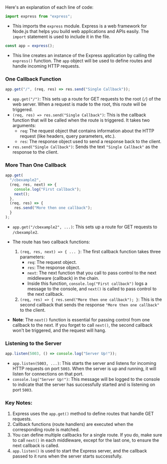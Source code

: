 Here's an explanation of each line of code:

```js
import express from "express";
```

- This imports the `express` module. Express is a web framework for Node.js that helps you build web applications and APIs easily. The `import` statement is used to include it in the file.

```js
const app = express();
```

- This line creates an instance of the Express application by calling the `express()` function. The `app` object will be used to define routes and handle incoming HTTP requests.

### One Callback Function

```js
app.get("/", (req, res) => res.send("Single Callback"));
```

- `app.get("/")`: This sets up a route for GET requests to the root (`/`) of the web server. When a request is made to the root, this route will be triggered.
- `(req, res) => res.send("Single Callback")`: This is the callback function that will be called when the route is triggered. It takes two arguments:
  - `req`: The request object that contains information about the HTTP request (like headers, query parameters, etc.).
  - `res`: The response object used to send a response back to the client.
- `res.send("Single Callback")`: Sends the text `"Single Callback"` as the response to the client.

### More Than One Callback

```js
app.get(
  "/cbexample2",
  (req, res, next) => {
    console.log("First callback");
    next();
  },
  (req, res) => {
    res.send("More then one callback");
  }
);
```

- `app.get("/cbexample2", ...)`: This sets up a route for GET requests to `/cbexample2`.
- The route has two callback functions:

  1. `(req, res, next) => { ... }`: The first callback function takes three parameters:
     - `req`: The request object.
     - `res`: The response object.
     - `next`: The next function that you call to pass control to the next middleware (callback) in the chain.
     - Inside this function, `console.log("First callback")` logs a message to the console, and `next()` is called to pass control to the next callback.
  2. `(req, res) => { res.send("More then one callback"); }`: This is the second callback that sends the response `"More then one callback"` to the client.

- **Note**: The `next()` function is essential for passing control from one callback to the next. If you forget to call `next()`, the second callback won't be triggered, and the request will hang.

### Listening to the Server

```js
app.listen(5003, () => console.log("Server Up!"));
```

- `app.listen(5003, ...)`: This starts the server and listens for incoming HTTP requests on port `5003`. When the server is up and running, it will listen for connections on that port.
- `console.log("Server Up!")`: This message will be logged to the console to indicate that the server has successfully started and is listening on port `5003`.

### Key Notes:

1. Express uses the `app.get()` method to define routes that handle GET requests.
2. Callback functions (route handlers) are executed when the corresponding route is matched.
3. You can define multiple callbacks for a single route. If you do, make sure to call `next()` in each middleware, except for the last one, to ensure the next callback is called.
4. `app.listen()` is used to start the Express server, and the callback passed to it runs when the server starts successfully.
